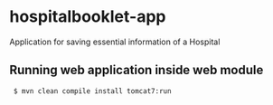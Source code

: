 # hospitalbooklet-app
Application for saving essential information of a Hospital

## Running web application inside web module
```
 $ mvn clean compile install tomcat7:run
```
